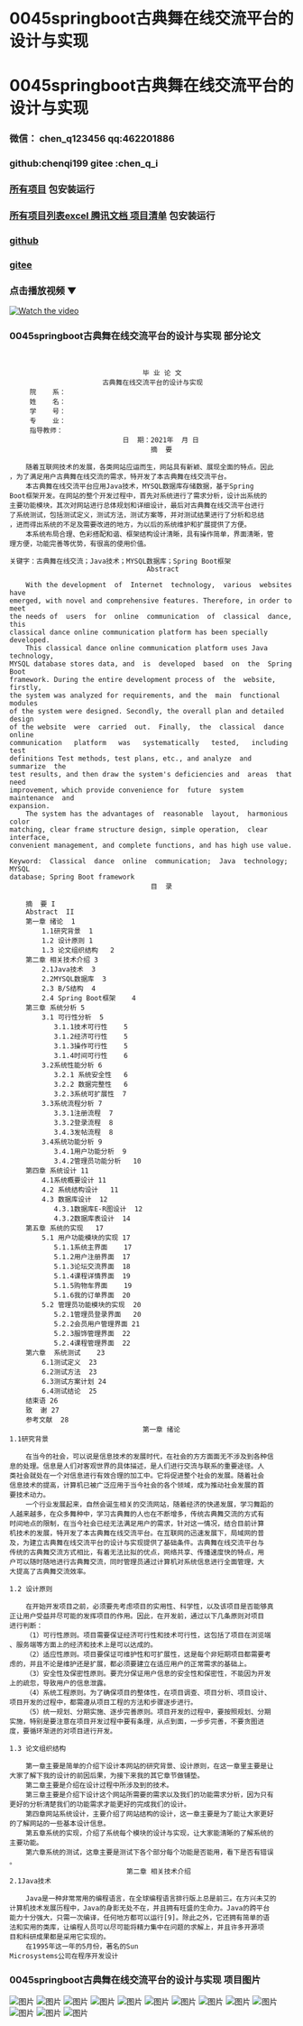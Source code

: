 # 0045springboot古典舞在线交流平台的设计与实现


# 0045springboot古典舞在线交流平台的设计与实现

### 微信： chen_q123456  qq:462201886
### github:chenqi199 gitee :chen_q_i

### [所有项目](https://github.com/GraduationProject-springboot/allSpringbootProjects) 包安装运行

### [所有项目列表excel 腾讯文档 项目清单](https://docs.qq.com/sheet/DSHRFSVZ5aEVYT3N3?tab=BB08J2) 包安装运行

### [github](https://chenqi199.github.io)

### [gitee](https://gitee.com/chen_q_i)

### 点击播放视频 ▼
[![Watch the video](https://i.sstatic.net/Vp2cE.png)](https://player.bilibili.com/player.html?isOutside=true&aid=BV16ia6epENY&bvid=BV16ia6epENY&cid=500001610573162&p=46)



### 0045springboot古典舞在线交流平台的设计与实现 部分论文
```


                                 毕 业 论 文
                       古典舞在线交流平台的设计与实现
     院    系：
     姓    名：
     学    号：
     专    业：
     指导教师：
                            日  期：2021年  月 日
                                   摘  要

    随着互联网技术的发展，各类网站应运而生，网站具有新颖、展现全面的特点。因此
，为了满足用户古典舞在线交流的需求，特开发了本古典舞在线交流平台。
    本古典舞在线交流平台应用Java技术，MYSQL数据库存储数据，基于Spring
Boot框架开发。在网站的整个开发过程中，首先对系统进行了需求分析，设计出系统的
主要功能模块，其次对网站进行总体规划和详细设计，最后对古典舞在线交流平台进行
了系统测试，包括测试定义，测试方法，测试方案等，并对测试结果进行了分析和总结
，进而得出系统的不足及需要改进的地方，为以后的系统维护和扩展提供了方便。
    本系统布局合理、色彩搭配和谐、框架结构设计清晰，具有操作简单，界面清晰，管
理方便，功能完善等优势，有很高的使用价值。

关键字：古典舞在线交流；Java技术；MYSQL数据库；Spring Boot框架
                                  Abstract

    With the development  of  Internet  technology,  various  websites  have
emerged, with novel and comprehensive features. Therefore, in order to  meet
the needs of  users  for  online  communication  of  classical  dance,  this
classical dance online communication platform has been specially developed.
    This classical dance online communication platform uses Java technology,
MYSQL database stores data, and  is  developed  based  on  the  Spring  Boot
framework. During the entire development process of  the  website,  firstly,
the system was analyzed for requirements, and the  main  functional  modules
of the system were designed. Secondly, the overall plan and detailed  design
of the website  were  carried  out.  Finally,  the  classical  dance  online
communication   platform   was   systematically   tested,   including   test
definitions Test methods, test plans, etc., and analyze  and  summarize  the
test results, and then draw the system's deficiencies and  areas  that  need
improvement, which provide convenience for  future  system  maintenance  and
expansion.
    The system has the advantages of  reasonable  layout,  harmonious  color
matching, clear frame structure design, simple operation,  clear  interface,
convenient management, and complete functions, and has high use value.

Keyword:  Classical  dance  online  communication;  Java  technology;  MYSQL
database; Spring Boot framework
                                   目  录

    摘  要 I
    Abstract  II
    第一章 绪论  1
        1.1研究背景  1
        1.2 设计原则 1
        1.3 论文组织结构   2
    第二章 相关技术介绍 3
        2.1Java技术  3
        2.2MYSQL数据库  3
        2.3 B/S结构  4
        2.4 Spring Boot框架    4
    第三章 系统分析 5
        3.1 可行性分析  5
           3.1.1技术可行性    5
           3.1.2经济可行性    5
           3.1.3操作可行性    5
           3.1.4时间可行性    6
        3.2系统性能分析 6
           3.2.1 系统安全性   6
           3.2.2 数据完整性   6
           3.2.3系统可扩展性  7
        3.3系统流程分析 7
           3.3.1注册流程  7
           3.3.2登录流程  8
           3.4.3发帖流程  8
        3.4系统功能分析 9
           3.4.1用户功能分析  9
           3.4.2管理员功能分析   10
    第四章 系统设计 11
        4.1系统概要设计 11
        4.2 系统结构设计   11
        4.3 数据库设计  12
           4.3.1数据库E-R图设计  12
           4.3.2数据库表设计  14
    第五章 系统的实现   17
        5.1 用户功能模块的实现 17
           5.1.1系统主界面    17
           5.1.2用户注册界面  17
           5.1.3论坛交流界面  18
           5.1.4课程详情界面  19
           5.1.5购物车界面    19
           5.1.6我的订单界面  20
        5.2 管理员功能模块的实现  20
           5.2.1管理员登录界面   20
           5.2.2会员用户管理界面 21
           5.2.3服饰管理界面  22
           5.2.4课程管理界面  22
    第六章  系统测试    23
        6.1测试定义  23
        6.2测试方法  23
        6.3测试方案计划 24
        6.4测试结论  25
    结束语 26
    致  谢 27
    参考文献  28
                                 第一章 绪论
1.1研究背景

    在当今的社会，可以说是信息技术的发展时代，在社会的方方面面无不涉及到各种信
息的处理。信息是人们对客观世界的具体描述，是人们进行交流与联系的重要途径。人
类社会就处在一个对信息进行有效合理的加工中。它将促进整个社会的发展。随着社会
信息技术的提高，计算机已被广泛应用于当今社会的各个领域，成为推动社会发展的首
要技术动力。
    一个行业发展起来，自然会诞生相关的交流网站，随着经济的快递发展，学习舞蹈的
人越来越多，在众多舞种中，学习古典舞的人也在不断增多，传统古典舞交流的方式有
时间地点的限制，在当今社会已经无法满足用户的需求，针对这一情况，结合目前计算
机技术的发展，特开发了本古典舞在线交流平台。在互联网的迅速发展下，局域网的普
及，为建立古典舞在线交流平台的设计与实现提供了基础条件。古典舞在线交流平台与
传统的古典舞交流方式相比，有着无法比拟的优点，网络共享、传播速度快的特点，用
户可以随时随地进行古典舞交流，同时管理员通过计算机对系统信息进行全面管理，大
大提高了古典舞交流效率。

1.2 设计原则

    在开始开发项目之前，必须要先考虑项目的实用性、科学性，以及该项目是否能够真
正让用户受益并尽可能的发挥项目的作用。因此，在开发前，通过以下几条原则对项目
进行判断：
    （1）可行性原则。项目需要保证经济可行性和技术可行性，这包括了项目在浏览端
、服务端等方面上的经济和技术上是可以达成的。
    （2）适应性原则。项目要保证可维护性和可扩展性，这是每个非短期项目都需要考
虑的，并且不论是维护还是扩展，都必须要建立在适应用户的正常需求的基础上。
    （3）安全性及保密性原则。要充分保证用户信息的安全性和保密性，不能因为开发
上的疏忽，导致用户的信息泄露。
    （4）系统工程原则。为了确保项目的整体性，在项目调查、项目分析、项目设计、
项目开发的过程中，都需遵从项目工程的方法和步骤逐步进行。
    （5）统一规划、分期实施、逐步完善原则。项目开发的过程中，要按照规划、分期
实施，特别是要注意在项目开发过程中要有条理，从点到面，一步步完善，不要贪图进
度，要循环渐进的对项目进行开发。

1.3 论文组织结构

    第一章主要是简单的介绍下设计本网站的研究背景、设计原则，在这一章里主要是让
大家了解下我的设计的前因后果，为接下来我的其它章节做铺垫。
    第二章主要是介绍在设计过程中所涉及到的技术。
    第三章主要是介绍下设计这个网站所需要的需求以及我们的功能需求分析，因为只有
更好的分析清楚我们的功能需求才能更好的完成我们的设计。
    第四章网站系统设计，主要介绍了网站结构的设计，这一章主要是为了能让大家更好
的了解网站的一些基本设计信息。
    第五章系统的实现，介绍了系统每个模块的设计与实现，让大家能清晰的了解系统的
主要功能。
    第六章系统的测试，这章主要是测试下各个部分每个功能是否能用，看下是否有错误
。
                             第二章 相关技术介绍
2.1Java技术

    Java是一种非常常用的编程语言，在全球编程语言排行版上总是前三。在方兴未艾的
计算机技术发展历程中，Java的身影无处不在，并且拥有旺盛的生命力。Java的跨平台
能力十分强大，只需一次编译，任何地方都可以运行[9]。除此之外，它还拥有简单的语
法和实用的类库，让编程人员可以尽可能将精力集中在问题的求解上，并且许多开源项
目和科研成果都是采用它实现的。
    在1995年这一年的5月份，著名的Sun
Microsystems公司在程序开发设计

```
### 0045springboot古典舞在线交流平台的设计与实现 项目图片
![图片](/images/0045springbootimg_001.jpg)
![图片](/images/0045springbootimg_003.jpg)
![图片](/images/0045springbootimg_002.jpg)
![图片](/images/0045springbootimg_012.jpg)
![图片](/images/0045springbootimg_006.jpg)
![图片](/images/0045springbootimg_007.jpg)
![图片](/images/0045springbootimg_013.jpg)
![图片](/images/0045springbootimg_005.jpg)
![图片](/images/0045springbootimg_011.jpg)
![图片](/images/0045springbootimg_010.jpg)
![图片](/images/0045springbootimg_004.jpg)
![图片](/images/0045springbootimg_009.jpg)
![图片](/images/0045springbootimg_008.jpg)









